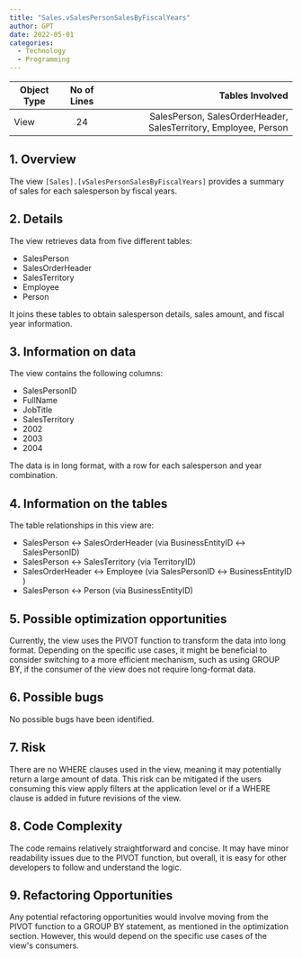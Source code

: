 ```yaml
---
title: "Sales.vSalesPersonSalesByFiscalYears"
author: GPT
date: 2022-05-01
categories:
  - Technology
  - Programming
---
```


 
 | Object Type   |       No of Lines      |  Tables Involved |
 |----------|:-------------:|------:|
 | View |  24 | SalesPerson, SalesOrderHeader, SalesTerritory, Employee, Person |
 

## 1. Overview
The view `[Sales].[vSalesPersonSalesByFiscalYears]` provides a summary of sales for each salesperson by fiscal years.

## 2. Details
The view retrieves data from five different tables:

   - SalesPerson
   - SalesOrderHeader
   - SalesTerritory
   - Employee
   - Person

It joins these tables to obtain salesperson details, sales amount, and fiscal year information.

## 3. Information on data
The view contains the following columns:

   - SalesPersonID
   - FullName
   - JobTitle
   - SalesTerritory
   - 2002
   - 2003
   - 2004

The data is in long format, with a row for each salesperson and year combination.

## 4. Information on the tables
The table relationships in this view are:

   - SalesPerson ↔ SalesOrderHeader (via BusinessEntityID ↔ SalesPersonID)
   - SalesPerson ↔ SalesTerritory (via TerritoryID)
   - SalesOrderHeader ↔ Employee (via SalesPersonID ↔ BusinessEntityID )
   - SalesPerson ↔ Person (via BusinessEntityID)

## 5. Possible optimization opportunities
Currently, the view uses the PIVOT function to transform the data into long format. Depending on the specific use cases, it might be beneficial to consider switching to a more efficient mechanism, such as using GROUP BY, if the consumer of the view does not require long-format data.

## 6. Possible bugs
No possible bugs have been identified.

## 7. Risk
There are no WHERE clauses used in the view, meaning it may potentially return a large amount of data. This risk can be mitigated if the users consuming this view apply filters at the application level or if a WHERE clause is added in future revisions of the view.

## 8. Code Complexity
The code remains relatively straightforward and concise. It may have minor readability issues due to the PIVOT function, but overall, it is easy for other developers to follow and understand the logic.

## 9. Refactoring Opportunities
Any potential refactoring opportunities would involve moving from the PIVOT function to a GROUP BY statement, as mentioned in the optimization section. However, this would depend on the specific use cases of the view's consumers.

